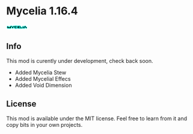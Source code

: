 # Mycelia 1.16.4

![Mycelia Logo](https://raw.githubusercontent.com/Mortimyrrh/Mycelia-Fabric/master/src/main/resources/assets/mycelia/logo.png)

## Info

This mod is curently under development, check back soon.
- Added Mycelia Stew
- Added Mycelial Effecs
- Added Void Dimension


## License

This mod is available under the MIT license. Feel free to learn from it and copy bits in your own projects.
